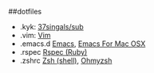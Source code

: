 ##dotfiles

- .kyk: [37singals/sub](https://github.com/37signals/sub)
- .vim: [Vim](http://www.vim.org/)
- .emacs.d [Emacs](http://www.gnu.org/software/emacs/), [Emacs For Mac OSX](http://emacsformacosx.com/)
- .rspec [Rspec (Ruby)](http://rspec.info/)
- .zshrc [Zsh (shell)](http://www.zsh.org/), [Ohmyzsh](https://github.com/gnomeye/omzsh)
